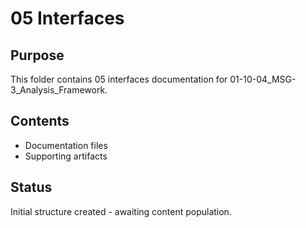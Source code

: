 # 05 Interfaces

## Purpose
This folder contains 05 interfaces documentation for 01-10-04_MSG-3_Analysis_Framework.

## Contents
- Documentation files
- Supporting artifacts

## Status
Initial structure created - awaiting content population.
